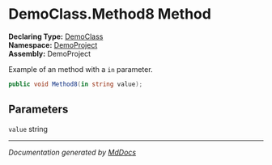 ﻿<!--  
 =================================================================   
   Auto-Generated:   
   The contents of this file were generated by a tool.  
   Changes to this file may be list if the file is regenerated  
 =================================================================   
-->

# DemoClass.Method8 Method

**Declaring Type:** [DemoClass](../index.md)  
**Namespace:** [DemoProject](../../index.md)  
**Assembly:** DemoProject

Example of an method with a `in` parameter.

```csharp
public void Method8(in string value);
```

## Parameters

`value`  string

___

*Documentation generated by [MdDocs](https://github.com/ap0llo/mddocs)*
